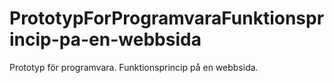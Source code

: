 # PrototypForProgramvaraFunktionsprincip-pa-en-webbsida
Prototyp för programvara. Funktionsprincip på en webbsida.
